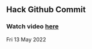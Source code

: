 
 ## Hack Github Commit 
 ### Watch video <a href="https://www.youtube.com">here</a> 
 Fri 13 May 2022 

